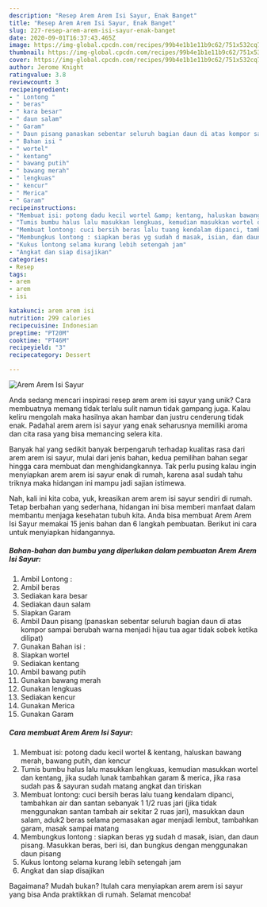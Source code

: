 ```yaml
---
description: "Resep Arem Arem Isi Sayur, Enak Banget"
title: "Resep Arem Arem Isi Sayur, Enak Banget"
slug: 227-resep-arem-arem-isi-sayur-enak-banget
date: 2020-09-01T16:37:43.465Z
image: https://img-global.cpcdn.com/recipes/99b4e1b1e11b9c62/751x532cq70/arem-arem-isi-sayur-foto-resep-utama.jpg
thumbnail: https://img-global.cpcdn.com/recipes/99b4e1b1e11b9c62/751x532cq70/arem-arem-isi-sayur-foto-resep-utama.jpg
cover: https://img-global.cpcdn.com/recipes/99b4e1b1e11b9c62/751x532cq70/arem-arem-isi-sayur-foto-resep-utama.jpg
author: Jerome Knight
ratingvalue: 3.8
reviewcount: 3
recipeingredient:
- " Lontong "
- " beras"
- " kara besar"
- " daun salam"
- " Garam"
- " Daun pisang panaskan sebentar seluruh bagian daun di atas kompor sampai berubah warna menjadi hijau tua agar tidak sobek ketika dilipat"
- " Bahan isi "
- " wortel"
- " kentang"
- " bawang putih"
- " bawang merah"
- " lengkuas"
- " kencur"
- " Merica"
- " Garam"
recipeinstructions:
- "Membuat isi: potong dadu kecil wortel &amp; kentang, haluskan bawang merah, bawang putih, dan kencur"
- "Tumis bumbu halus lalu masukkan lengkuas, kemudian masukkan wortel dan kentang, jika sudah lunak tambahkan garam &amp; merica, jika rasa sudah pas &amp; sayuran sudah matang angkat dan tiriskan"
- "Membuat lontong: cuci bersih beras lalu tuang kendalam dipanci, tambahkan air dan santan sebanyak 1 1/2 ruas jari (jika tidak menggunakan santan tambah air sekitar 2 ruas jari), masukkan daun salam, aduk2 beras selama pemasakan agar menjadi lembut, tambahkan garam, masak sampai matang"
- "Membungkus lontong : siapkan beras yg sudah d masak, isian, dan daun pisang. Masukkan beras, beri isi, dan bungkus dengan menggunakan daun pisang"
- "Kukus lontong selama kurang lebih setengah jam"
- "Angkat dan siap disajikan"
categories:
- Resep
tags:
- arem
- arem
- isi

katakunci: arem arem isi 
nutrition: 299 calories
recipecuisine: Indonesian
preptime: "PT20M"
cooktime: "PT46M"
recipeyield: "3"
recipecategory: Dessert

---
```



![Arem Arem Isi Sayur](https://img-global.cpcdn.com/recipes/99b4e1b1e11b9c62/751x532cq70/arem-arem-isi-sayur-foto-resep-utama.jpg)

Anda sedang mencari inspirasi resep arem arem isi sayur yang unik? Cara membuatnya memang tidak terlalu sulit namun tidak gampang juga. Kalau keliru mengolah maka hasilnya akan hambar dan justru cenderung tidak enak. Padahal arem arem isi sayur yang enak seharusnya memiliki aroma dan cita rasa yang bisa memancing selera kita.



Banyak hal yang sedikit banyak berpengaruh terhadap kualitas rasa dari arem arem isi sayur, mulai dari jenis bahan, kedua pemilihan bahan segar hingga cara membuat dan menghidangkannya. Tak perlu pusing kalau ingin menyiapkan arem arem isi sayur enak di rumah, karena asal sudah tahu triknya maka hidangan ini mampu jadi sajian istimewa.


Nah, kali ini kita coba, yuk, kreasikan arem arem isi sayur sendiri di rumah. Tetap berbahan yang sederhana, hidangan ini bisa memberi manfaat dalam membantu menjaga kesehatan tubuh kita. Anda bisa membuat Arem Arem Isi Sayur memakai 15 jenis bahan dan 6 langkah pembuatan. Berikut ini cara untuk menyiapkan hidangannya.

<!--inarticleads1-->

##### Bahan-bahan dan bumbu yang diperlukan dalam pembuatan Arem Arem Isi Sayur:

1. Ambil  Lontong :
1. Ambil  beras
1. Sediakan  kara besar
1. Sediakan  daun salam
1. Siapkan  Garam
1. Ambil  Daun pisang (panaskan sebentar seluruh bagian daun di atas kompor sampai berubah warna menjadi hijau tua agar tidak sobek ketika dilipat)
1. Gunakan  Bahan isi :
1. Siapkan  wortel
1. Sediakan  kentang
1. Ambil  bawang putih
1. Gunakan  bawang merah
1. Gunakan  lengkuas
1. Sediakan  kencur
1. Gunakan  Merica
1. Gunakan  Garam




<!--inarticleads2-->

##### Cara membuat Arem Arem Isi Sayur:

1. Membuat isi: potong dadu kecil wortel &amp; kentang, haluskan bawang merah, bawang putih, dan kencur
1. Tumis bumbu halus lalu masukkan lengkuas, kemudian masukkan wortel dan kentang, jika sudah lunak tambahkan garam &amp; merica, jika rasa sudah pas &amp; sayuran sudah matang angkat dan tiriskan
1. Membuat lontong: cuci bersih beras lalu tuang kendalam dipanci, tambahkan air dan santan sebanyak 1 1/2 ruas jari (jika tidak menggunakan santan tambah air sekitar 2 ruas jari), masukkan daun salam, aduk2 beras selama pemasakan agar menjadi lembut, tambahkan garam, masak sampai matang
1. Membungkus lontong : siapkan beras yg sudah d masak, isian, dan daun pisang. Masukkan beras, beri isi, dan bungkus dengan menggunakan daun pisang
1. Kukus lontong selama kurang lebih setengah jam
1. Angkat dan siap disajikan




Bagaimana? Mudah bukan? Itulah cara menyiapkan arem arem isi sayur yang bisa Anda praktikkan di rumah. Selamat mencoba!
